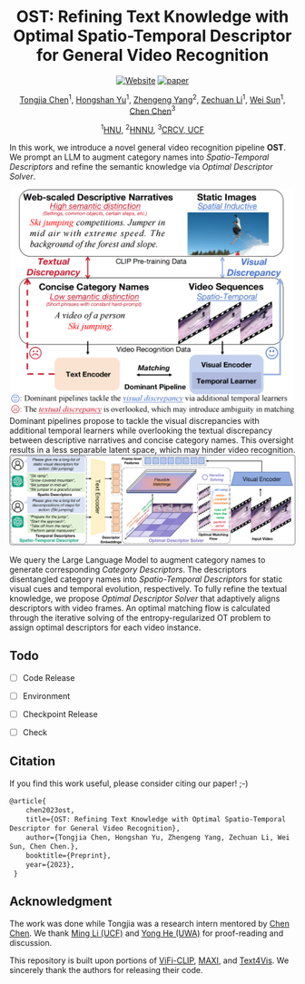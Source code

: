 <div align="center">
<h1> OST: Refining Text Knowledge with Optimal Spatio-Temporal Descriptor for General Video Recognition </h1>

[![Website](https://img.shields.io/badge/Project-Website-87CEEB)](https://tomchen-ctj.github.io/OST/)
[![paper](https://img.shields.io/badge/arXiv-Paper-<COLOR>.svg)](https://arxiv.org/pdf/2312.00096.pdf)

[Tongjia Chen](https://tomchen-ctj.github.io/)<sup>1</sup>, [Hongshan Yu]()<sup>1</sup>, [Zhengeng Yang](https://scholar.google.com/citations?user=26tsC5kAAAAJ&hl=en&oi=ao)<sup>2</sup>, [Zechuan Li](https://scholar.google.com/citations?user=b0GewmQAAAAJ&hl=en&oi=ao)<sup>1</sup>, [Wei Sun]()<sup>1</sup>, [Chen Chen](https://www.crcv.ucf.edu/chenchen/)<sup>3</sup>

<sup>1</sup>[HNU](https://www-en.hnu.edu.cn/), <sup>2</sup>[HNNU](https://english.hunnu.edu.cn/), <sup>3</sup>[CRCV, UCF](http://crcv.ucf.edu/)
</div>

In this work, we introduce a novel general video recognition pipeline **OST**. We prompt an LLM to augment category names into *Spatio-Temporal Descriptors* and refine the semantic knowledge via *Optimal Descriptor Solver*.

<div align=center>
<img width="500" alt="image" src="imgs/teaser.png">
</div>
Dominant pipelines propose to tackle the visual discrepancies with additional temporal learners while overlooking the textual discrepancy between descriptive narratives and concise category names. This oversight results in a less separable latent space, which may hinder video recognition.






<div align=center>
<img width="1080" alt="image" src="imgs/pipeline.png">
</div>

We query the Large Language Model to augment category names to generate corresponding *Category Descriptors*. The descriptors disentangled category names into *Spatio-Temporal Descriptors* for static visual cues and temporal evolution, respectively. To fully refine the textual knowledge, we propose *Optimal Descriptor Solver* that adaptively aligns descriptors with video frames. An optimal matching flow is calculated through the iterative solving of the entropy-regularized OT problem to assign optimal descriptors for each video instance.

## Todo

- [ ] Code Release

- [ ] Environment

- [ ] Checkpoint Release

- [ ] Check

## Citation

If you find this work useful, please consider citing our paper! ;-)

```
@article{
    chen2023ost,
    title={OST: Refining Text Knowledge with Optimal Spatio-Temporal Descriptor for General Video Recognition},
    author={Tongjia Chen, Hongshan Yu, Zhengeng Yang, Zechuan Li, Wei Sun, Chen Chen.},
    booktitle={Preprint},
    year={2023}, 
 }
```

## Acknowledgment

The work was done while Tongjia was a research intern mentored by [Chen Chen](https://www.crcv.ucf.edu/chenchen/). We thank [Ming Li (UCF)](https://liming-ai.github.io/) and [Yong He (UWA)](https://scholar.google.com/citations?user=6mXfrTEAAAAJ&hl=en&oi=ao) for proof-reading and discussion.

This repository is built upon portions of [ViFi-CLIP](https://github.com/muzairkhattak/ViFi-CLIP), [MAXI](https://github.com/wlin-at/MAXI), and [Text4Vis](https://github.com/whwu95/Text4Vis/). We sincerely thank the authors for releasing their code.

